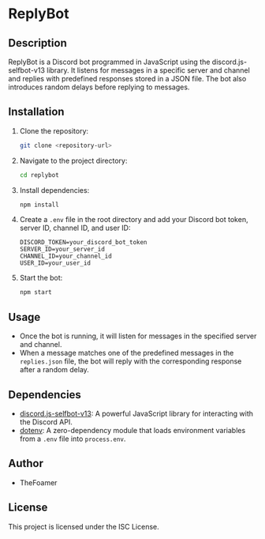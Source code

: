 # ReplyBot

## Description
ReplyBot is a Discord bot programmed in JavaScript using the discord.js-selfbot-v13 library. It listens for messages in a specific server and channel and replies with predefined responses stored in a JSON file. The bot also introduces random delays before replying to messages.

## Installation
1. Clone the repository:
   ```bash
   git clone <repository-url>
   ```
2. Navigate to the project directory:
   ```bash
   cd replybot
   ```
3. Install dependencies:
   ```bash
   npm install
   ```
4. Create a `.env` file in the root directory and add your Discord bot token, server ID, channel ID, and user ID:
   ```plaintext
   DISCORD_TOKEN=your_discord_bot_token
   SERVER_ID=your_server_id
   CHANNEL_ID=your_channel_id
   USER_ID=your_user_id
   ```
5. Start the bot:
   ```bash
   npm start
   ```

## Usage
- Once the bot is running, it will listen for messages in the specified server and channel.
- When a message matches one of the predefined messages in the `replies.json` file, the bot will reply with the corresponding response after a random delay.

## Dependencies
- [discord.js-selfbot-v13](https://www.npmjs.com/package/discord.js-selfbot-v13): A powerful JavaScript library for interacting with the Discord API.
- [dotenv](https://www.npmjs.com/package/dotenv): A zero-dependency module that loads environment variables from a `.env` file into `process.env`.

## Author
- TheFoamer

## License
This project is licensed under the ISC License.
